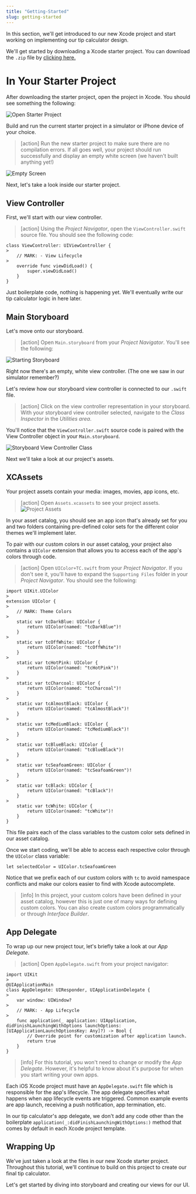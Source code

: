 ```yaml
---
title: "Getting-Started"
slug: getting-started
---
```


In this section, we'll get introduced to our new Xcode project and start working on implementing our tip calculator design.

We'll get started by downloading a Xcode starter project. You can download the `.zip` file by [clicking here.](https://github.com/ocwang/TipCalculatorStarter/archive/master.zip)

# In Your Starter Project

After downloading the starter project, open the project in Xcode. You should see something the following:

![Open Starter Project](assets/open_starter_project.png)

Build and run the current starter project in a simulator or iPhone device of your choice.

> [action]
Run the new starter project to make sure there are no compilation errors. If all goes well, your project should run successfully and display an empty white screen (we haven't built anything yet!)
>
![Empty Screen](assets/white_screen.png)

Next, let's take a look inside our starter project.

## View Controller

<!-- TODO: considering adding a section about directory layout? -->

First, we'll start with our view controller.

> [action]
Using the _Project Navigator_, open the `ViewController.swift` source file. You should see the following code:
>
```
class ViewController: UIViewController {
>
    // MARK: - View Lifecycle
>
    override func viewDidLoad() {
        super.viewDidLoad()
    }
}
```

Just boilerplate code, nothing is happening yet. We'll eventually write our tip calculator logic in here later.

## Main Storyboard

Let's move onto our storyboard.

> [action]
Open `Main.storyboard` from your _Project Navigator_. You'll see the following:
>
![Starting Storyboard](assets/starting_storyboard.png)

Right now there's an empty, white view controller. (The one we saw in our simulator remember?)

Let's review how our storyboard view controller is connected to our `.swift` file.

> [action]
Click on the view controller representation in your storyboard. With your storyboard view controller selected, navigate to the _Class Inspector_ in the _Utilities area_.
>
You'll notice that the `ViewController.swift` source code is paired with the View Controller object in your `Main.storyboard`.
>
![Storyboard View Controller Class](assets/storyboard_vc_class.png)

Next we'll take a look at our project's assets.

## XCAssets

Your project assets contain your media: images, movies, app icons, etc.

> [action]
Open `Assets.xcassets` to see your project assets. ![Project Assets](assets/project_assets.png)

In your asset catalog, you should see an app icon that's already set for you and two folders containing pre-defined color sets for the different color themes we'll implement later.

To pair with our custom colors in our asset catalog, your project also contains a `UIColor` extension that allows you to access each of the app's colors through code.

> [action]
Open `UIColor+TC.swift` from your _Project Navigator_. If you don't see it, you'll have to expand the `Supporting Files` folder in your _Project Navigator_. You should see the following:
>
```
import UIKit.UIColor
>
extension UIColor {
>
    // MARK: Theme Colors
>
    static var tcDarkBlue: UIColor {
        return UIColor(named: "tcDarkBlue")!
    }
>
    static var tcOffWhite: UIColor {
        return UIColor(named: "tcOffWhite")!
    }
>
    static var tcHotPink: UIColor {
        return UIColor(named: "tcHotPink")!
    }
>
    static var tcCharcoal: UIColor {
        return UIColor(named: "tcCharcoal")!
    }
>
    static var tcAlmostBlack: UIColor {
        return UIColor(named: "tcAlmostBlack")!
    }
>
    static var tcMediumBlack: UIColor {
        return UIColor(named: "tcMediumBlack")!
    }
>
    static var tcBlueBlack: UIColor {
        return UIColor(named: "tcBlueBlack")!
    }
>
    static var tcSeafoamGreen: UIColor {
        return UIColor(named: "tcSeafoamGreen")!
    }
>
    static var tcBlack: UIColor {
        return UIColor(named: "tcBlack")!
    }
>
    static var tcWhite: UIColor {
        return UIColor(named: "tcWhite")!
    }
}
```

This file pairs each of the class variables to the custom color sets defined in our asset catalog.

Once we start coding, we'll be able to access each respective color through the `UIColor` class variable:

```
let selectedColor = UIColor.tcSeafoamGreen
```

Notice that we prefix each of our custom colors with `tc` to avoid namespace conflicts and make our colors easier to find with Xcode autocomplete.

> [info]
In this project, your custom colors have been defined in your asset catalog, however this is just one of many ways for defining custom colors. You can also create custom colors programmatically or through _Interface Builder_.

## App Delegate

To wrap up our new project tour, let's briefly take a look at our _App Delegate_.

> [action]
Open `AppDelegate.swift` from your project navigator:
>
```
import UIKit
>
@UIApplicationMain
class AppDelegate: UIResponder, UIApplicationDelegate {
>
    var window: UIWindow?
>
    // MARK: - App Lifecycle
>
    func application(_ application: UIApplication, didFinishLaunchingWithOptions launchOptions: [UIApplicationLaunchOptionsKey: Any]?) -> Bool {
        // Override point for customization after application launch.
        return true
    }
}
```

<!-- break -->

> [info]
For this tutorial, you won't need to change or modify the _App Delegate_. However, it's helpful to know about it's purpose for when you start writing your own apps.

Each iOS Xcode project must have an `AppDelegate.swift` file which is responsible for the app's lifecycle. The app delegate specifies what happens when app lifecycle events are triggered. Common example events are app launch, receiving a push notification, app termination, etc.

In our tip calculator's app delegate, we don't add any code other than the boilerplate `application(_:didFinishLaunchingWithOptions:)` method that comes by default in each Xcode project template.

## Wrapping Up

We've just taken a look at the files in our new Xcode starter project. Throughout this tutorial, we'll continue to build on this project to create our final tip calculator.

Let's get started by diving into storyboard and creating our views for our UI.
